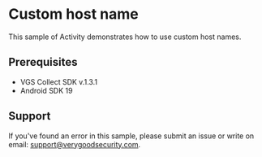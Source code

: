 # Custom host name

This sample of Activity demonstrates how to use custom host names.

## Prerequisites

- VGS Collect SDK v.1.3.1
- Android SDK 19

## Support

If you've found an error in this sample, please submit an issue or write on email: support@verygoodsecurity.com.